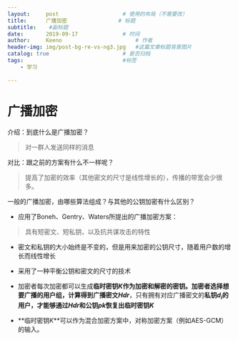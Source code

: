 ```yaml
---
layout:     post   				    # 使用的布局（不需要改）
title:      广播加密 				# 标题 
subtitle:    #副标题
date:       2019-09-17 				# 时间
author:     Keeno 						# 作者
header-img: img/post-bg-re-vs-ng3.jpg 	#这篇文章标题背景图片
catalog: true 						# 是否归档
tags:								#标签
    - 学习
    
---
```


# 广播加密

介绍：到底什么是广播加密？

> 对一群人发送同样的消息

对比：跟之前的方案有什么不一样呢？

> 提高了加密的效率（其他密文的尺寸是线性增长的），传播的带宽会少很多。

一般的广播加密，由哪些算法组成？与其他的公钥加密有什么区别？

- 应用了Boneh、Gentry、Waters所提出的广播加密方案：

> 具有短密文、短私钥，以及抗共谋攻击的特性

- 密文和私钥的大小始终是不变的，但是用来加密的公钥尺寸，随着用户数的增长而线性增长

- 采用了一种平衡公钥和密文的尺寸的技术

- 加密者每次加密都可以生成**临时密钥$K$**作为加密和解密的密钥。加密者选择想要广播的用户组，计算得到**广播密文$Hdr$**，只有拥有对应广播密文的**私钥$d_i$**的用户，才能够通过$Hdr$和公钥$pk$恢复出**临时密钥$K$**
- **临时密钥$K$**可以作为混合加密方案中，对称加密方案（例如AES-GCM）的输入。
